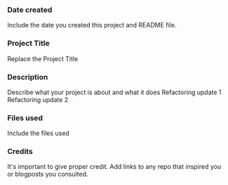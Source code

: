 ### Date created
Include the date you created this project and README file.

### Project Title
Replace the Project Title

### Description
Describe what your project is about and what it does
Refactoring update 1
Refactoring update 2

### Files used
Include the files used

### Credits
It's important to give proper credit. Add links to any repo that inspired you or blogposts you consulted.


